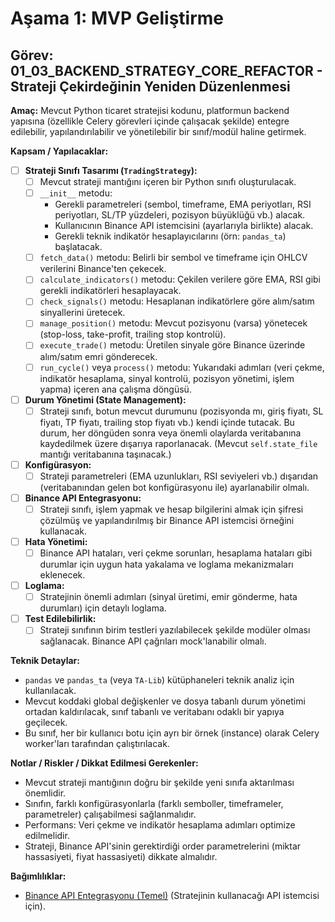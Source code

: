 # Aşama 1: MVP Geliştirme
## Görev: 01_03_BACKEND_STRATEGY_CORE_REFACTOR - Strateji Çekirdeğinin Yeniden Düzenlenmesi

**Amaç:** Mevcut Python ticaret stratejisi kodunu, platformun backend yapısına (özellikle Celery görevleri içinde çalışacak şekilde) entegre edilebilir, yapılandırılabilir ve yönetilebilir bir sınıf/modül haline getirmek.

**Kapsam / Yapılacaklar:**
- [ ] **Strateji Sınıfı Tasarımı (`TradingStrategy`):**
    - [ ] Mevcut strateji mantığını içeren bir Python sınıfı oluşturulacak.
    - [ ] `__init__` metodu:
        -   Gerekli parametreleri (sembol, timeframe, EMA periyotları, RSI periyotları, SL/TP yüzdeleri, pozisyon büyüklüğü vb.) alacak.
        -   Kullanıcının Binance API istemcisini (ayarlarıyla birlikte) alacak.
        -   Gerekli teknik indikatör hesaplayıcılarını (örn: `pandas_ta`) başlatacak.
    - [ ] `fetch_data()` metodu: Belirli bir sembol ve timeframe için OHLCV verilerini Binance'ten çekecek.
    - [ ] `calculate_indicators()` metodu: Çekilen verilere göre EMA, RSI gibi gerekli indikatörleri hesaplayacak.
    - [ ] `check_signals()` metodu: Hesaplanan indikatörlere göre alım/satım sinyallerini üretecek.
    - [ ] `manage_position()` metodu: Mevcut pozisyonu (varsa) yönetecek (stop-loss, take-profit, trailing stop kontrolü).
    - [ ] `execute_trade()` metodu: Üretilen sinyale göre Binance üzerinde alım/satım emri gönderecek.
    - [ ] `run_cycle()` veya `process()` metodu: Yukarıdaki adımları (veri çekme, indikatör hesaplama, sinyal kontrolü, pozisyon yönetimi, işlem yapma) içeren ana çalışma döngüsü.
- [ ] **Durum Yönetimi (State Management):**
    - [ ] Strateji sınıfı, botun mevcut durumunu (pozisyonda mı, giriş fiyatı, SL fiyatı, TP fiyatı, trailing stop fiyatı vb.) kendi içinde tutacak. Bu durum, her döngüden sonra veya önemli olaylarda veritabanına kaydedilmek üzere dışarıya raporlanacak. (Mevcut `self.state_file` mantığı veritabanına taşınacak.)
- [ ] **Konfigürasyon:**
    - [ ] Strateji parametreleri (EMA uzunlukları, RSI seviyeleri vb.) dışarıdan (veritabanından gelen bot konfigürasyonu ile) ayarlanabilir olmalı.
- [ ] **Binance API Entegrasyonu:**
    - [ ] Strateji sınıfı, işlem yapmak ve hesap bilgilerini almak için şifresi çözülmüş ve yapılandırılmış bir Binance API istemcisi örneğini kullanacak.
- [ ] **Hata Yönetimi:**
    - [ ] Binance API hataları, veri çekme sorunları, hesaplama hataları gibi durumlar için uygun hata yakalama ve loglama mekanizmaları eklenecek.
- [ ] **Loglama:**
    - [ ] Stratejinin önemli adımları (sinyal üretimi, emir gönderme, hata durumları) için detaylı loglama.
- [ ] **Test Edilebilirlik:**
    - [ ] Strateji sınıfının birim testleri yazılabilecek şekilde modüler olması sağlanacak. Binance API çağrıları mock'lanabilir olmalı.

**Teknik Detaylar:**
*   `pandas` ve `pandas_ta` (veya `TA-Lib`) kütüphaneleri teknik analiz için kullanılacak.
*   Mevcut koddaki global değişkenler ve dosya tabanlı durum yönetimi ortadan kaldırılacak, sınıf tabanlı ve veritabanı odaklı bir yapıya geçilecek.
*   Bu sınıf, her bir kullanıcı botu için ayrı bir örnek (instance) olarak Celery worker'ları tarafından çalıştırılacak.

**Notlar / Riskler / Dikkat Edilmesi Gerekenler:**
*   Mevcut strateji mantığının doğru bir şekilde yeni sınıfa aktarılması önemlidir.
*   Sınıfın, farklı konfigürasyonlarla (farklı semboller, timeframeler, parametreler) çalışabilmesi sağlanmalıdır.
*   Performans: Veri çekme ve indikatör hesaplama adımları optimize edilmelidir.
*   Strateji, Binance API'sinin gerektirdiği order parametrelerini (miktar hassasiyeti, fiyat hassasiyeti) dikkate almalıdır.

**Bağımlılıklar:**
*   [Binance API Entegrasyonu (Temel)](01_02_BACKEND_BINANCE_API_INTEGRATION.md) (Stratejinin kullanacağı API istemcisi için).
